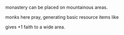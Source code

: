 monastery can be placed on mountainous areas.

monks here pray, generating basic resource items like

gives +1 faith to a wide area.

